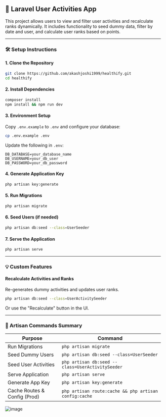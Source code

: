 ## 🚀 Laravel User Activities App

This project allows users to view and filter user activities and recalculate ranks dynamically. It includes functionality to seed dummy data, filter by date and user, and calculate user ranks based on points.

---

### 🛠️ Setup Instructions

#### 1. Clone the Repository

```bash
git clone https://github.com/akashjoshi1999/healthify.git
cd healthify
```

#### 2. Install Dependencies

```bash
composer install
npm install && npm run dev
```

#### 3. Environment Setup

Copy `.env.example` to `.env` and configure your database:

```bash
cp .env.example .env
```

Update the following in `.env`:

```
DB_DATABASE=your_database_name
DB_USERNAME=your_db_user
DB_PASSWORD=your_db_password
```

#### 4. Generate Application Key

```bash
php artisan key:generate
```

#### 5. Run Migrations

```bash
php artisan migrate
```

#### 6. Seed Users (if needed)

```bash
php artisan db:seed --class=UserSeeder
```

#### 7. Serve the Application

```bash
php artisan serve
```

---

### 💡 Custom Features

#### Recalculate Activities and Ranks

Re-generates dummy activities and updates user ranks.

```bash
php artisan db:seed --class=UserActivitySeeder
```

Or use the "Recalculate" button in the UI.

---

### 📁 Artisan Commands Summary

| Purpose                      | Command                                               |
| ---------------------------- | ----------------------------------------------------- |
| Run Migrations               | `php artisan migrate`                                 |
| Seed Dummy Users             | `php artisan db:seed --class=UserSeeder`              |
| Seed User Activities         | `php artisan db:seed --class=UserActivitySeeder`      |
| Serve Application            | `php artisan serve`                                   |
| Generate App Key             | `php artisan key:generate`                            |
| Cache Routes & Config (Prod) | `php artisan route:cache && php artisan config:cache` |


![image](https://github.com/user-attachments/assets/b7202a04-1bfc-405a-a1ff-b2561dc37d1b)

